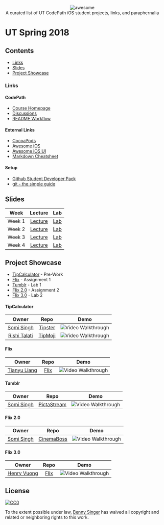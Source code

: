 <p align="center">
    <img alt="awesome" src="https://cdn.rawgit.com/sindresorhus/awesome/d7305f38d29fed78fa85652e3a63e154dd8e8829/media/badge.svg" /> <br>
    A curated list of UT CodePath iOS student projects, links, and paraphernalia
</p>

# UT Spring 2018
## Contents
- [Links](#links)
- [Slides](#slides)
- [Project Showcase](#project-showcase)

### Links
#### CodePath
- [Course Homepage](https://courses.codepath.com)
- [Discussions](https://discussions.codepath.com)
- [README Workflow](./src/README-Workflow.md)

#### External Links
- [CocoaPods](https://cocoapods.org)
- [Awesome iOS](https://github.com/vsouza/awesome-ios)
- [Awesome iOS UI](https://github.com/cjwirth/awesome-ios-ui)
- [Markdown Cheatsheet](https://github.com/adam-p/markdown-here/wiki/Markdown-Cheatsheet)

#### Setup
- [Github Student Developer Pack](https://help.github.com/articles/applying-for-a-student-developer-pack/)
- [git - the simple guide](http://rogerdudler.github.io/git-guide/)

## Slides
| Week | Lecture | Lab |
|:----:|:-------:|:---:|
| Week 1 | [Lecture](https://docs.google.com/presentation/d/10HF-T4uNhsdN8q8sPR-NFm5V8TTp22zc0OSovqfM334/edit?usp=sharing) | [Lab](https://docs.google.com/presentation/d/1NCk-o508VwRqR4Q6D2tPxyOzrwTy5FLvvbZh-U-CbOE/edit?usp=sharing)
| Week 2 | [Lecture](https://docs.google.com/presentation/d/17oBn3XG4OFO_A2t8mDwyNzlCDJXqGmId-RJIvHSJBGM/edit?usp=sharing) | [Lab](https://docs.google.com/presentation/d/1c620bYoPRXtdczPHzWgFkMDxdkCpbRb_lrjPq2QgK3A/edit?usp=sharing) |
| Week 3 | [Lecture](https://docs.google.com/presentation/d/1QU0X6u1ZUWAyznPjbizlFfX9XDZRZuv5kFAP4QfpMFw/edit?usp=sharing) | [Lab](https://docs.google.com/presentation/d/1goQnYsApp6M3VrfW2iYJUrHi_BWwpWv2Y39rQl9d7s8/edit?usp=sharing) |
| Week 4 | [Lecture](https://docs.google.com/presentation/d/1QyL9QekgxPUPk1jZ8b_DYdsgCWS3NzRNAUwJhiRCxTg/edit?usp=sharing) | [Lab](https://docs.google.com/presentation/d/1VGA-7YI0BqKu98pWN2_CeKG6HflugZUfmd0B-YJM9kg/edit?usp=sharing) |

## Project Showcase
- [TipCalculator](#tipcalculator) - Pre-Work
- [Flix](#flix) - Assignment 1
- [Tumblr](#tumblr) - Lab 1
- [Flix 2.0](#flix-20) - Assignment 2
- [Flix 3.0](#flix-30) - Lab 2

#### TipCalculator
| Owner | Repo | Demo |
|:-----:|:----:|:----:|
|[Somi Singh](https://github.com/sks3)|[Tipster](https://github.com/sks3/tipster)|<img src="https://i.imgur.com/nO15xjQ.gif" title="Video Walkthrough" alt="Video Walkthrough"/>|
|[Rishi Talati](https://github.com/apprishiate)|[TipMoji](https://github.com/apprishiate/Tipmoji-App)|<img src="https://i.imgur.com/iMaU7TE.gif" title="Video Walkthrough" alt="Video Walkthrough"/>|

#### Flix
| Owner | Repo | Demo |
|:-----:|:----:|:----:|
|[Tianyu Liang](https://github.com/Tianyu-Liang)|[Flix](https://github.com/Tianyu-Liang/Flix)|<img src="https://i.imgur.com/phTer45.gif" title="Video Walkthrough" alt="Video Walkthrough"/>|

#### Tumblr
| Owner | Repo | Demo |
|:-----:|:----:|:----:|
|[Somi Singh](https://github.com/sks3)|[PictaStream](https://github.com/sks3/pictastream)|<img src="https://i.imgur.com/zIFtJRr.gif" title="Video Walkthrough" alt="Video Walkthrough"/>|

#### Flix 2.0
| Owner | Repo | Demo |
|:-----:|:----:|:----:|
|[Somi Singh](https://github.com/sks3)|[CinemaBoss](https://github.com/sks3/cinemaboss)|<img src="https://i.imgur.com/4lS0RMp.gif" title="Video Walkthrough" alt="Video Walkthrough"/>|

#### Flix 3.0
| Owner | Repo | Demo |
|:-----:|:----:|:----:|
|[Henry Vuong](https://github.com/mistersquiish)|[Flix](https://github.com/mistersquiish/FlixMovieApp/blob/master/README3.md)|<img src="https://camo.githubusercontent.com/c296e2fd8ecef0dd1d66846e474fa50b44c13a82/68747470733a2f2f692e696d6775722e636f6d2f543676773437412e676966" title="Video Walkthrough" alt="Video Walkthrough"/>|

## License

[![CC0](http://mirrors.creativecommons.org/presskit/buttons/88x31/svg/cc-zero.svg)](http://creativecommons.org/publicdomain/zero/1.0)

To the extent possible under law, [Benny Singer](https://github.com/bzsinger) has waived all copyright and
related or neighboring rights to this work.
